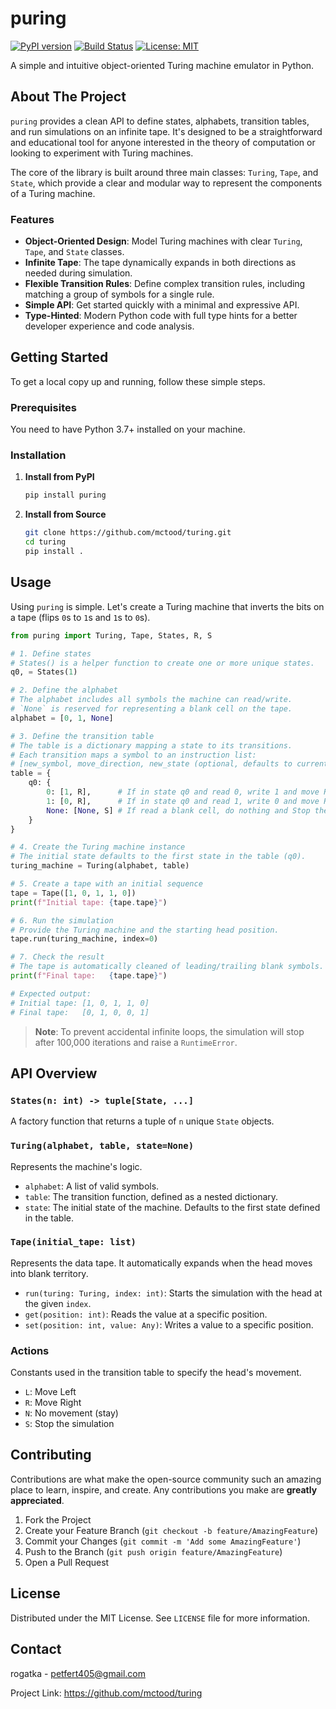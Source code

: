 # puring

[![PyPI version](https://badge.fury.io/py/puring.svg)](https://badge.fury.io/py/puring)
[![Build Status](https://github.com/mctood/turing/actions/workflows/python-package.yml/badge.svg)](https://github.com/mctood/turing/actions/workflows/python-package.yml)
[![License: MIT](https://img.shields.io/badge/License-MIT-yellow.svg)](https://opensource.org/licenses/MIT)

A simple and intuitive object-oriented Turing machine emulator in Python.

## About The Project

`puring` provides a clean API to define states, alphabets, transition tables, and run simulations on an infinite tape. It's designed to be a straightforward and educational tool for anyone interested in the theory of computation or looking to experiment with Turing machines.

The core of the library is built around three main classes: `Turing`, `Tape`, and `State`, which provide a clear and modular way to represent the components of a Turing machine.

### Features

*   **Object-Oriented Design**: Model Turing machines with clear `Turing`, `Tape`, and `State` classes.
*   **Infinite Tape**: The tape dynamically expands in both directions as needed during simulation.
*   **Flexible Transition Rules**: Define complex transition rules, including matching a group of symbols for a single rule.
*   **Simple API**: Get started quickly with a minimal and expressive API.
*   **Type-Hinted**: Modern Python code with full type hints for a better developer experience and code analysis.

## Getting Started

To get a local copy up and running, follow these simple steps.

### Prerequisites

You need to have Python 3.7+ installed on your machine.

### Installation

1.  **Install from PyPI**

    ```sh
    pip install puring
    ```

2.  **Install from Source**

    ```sh
    git clone https://github.com/mctood/turing.git
    cd turing
    pip install .
    ```

## Usage

Using `puring` is simple. Let's create a Turing machine that inverts the bits on a tape (flips `0`s to `1`s and `1`s to `0`s).

```python
from puring import Turing, Tape, States, R, S

# 1. Define states
# States() is a helper function to create one or more unique states.
q0, = States(1)

# 2. Define the alphabet
# The alphabet includes all symbols the machine can read/write.
# `None` is reserved for representing a blank cell on the tape.
alphabet = [0, 1, None]

# 3. Define the transition table
# The table is a dictionary mapping a state to its transitions.
# Each transition maps a symbol to an instruction list:
# [new_symbol, move_direction, new_state (optional, defaults to current state)]
table = {
    q0: {
        0: [1, R],      # If in state q0 and read 0, write 1 and move Right.
        1: [0, R],      # If in state q0 and read 1, write 0 and move Right.
        None: [None, S] # If read a blank cell, do nothing and Stop the machine.
    }
}

# 4. Create the Turing machine instance
# The initial state defaults to the first state in the table (q0).
turing_machine = Turing(alphabet, table)

# 5. Create a tape with an initial sequence
tape = Tape([1, 0, 1, 1, 0])
print(f"Initial tape: {tape.tape}")

# 6. Run the simulation
# Provide the Turing machine and the starting head position.
tape.run(turing_machine, index=0)

# 7. Check the result
# The tape is automatically cleaned of leading/trailing blank symbols.
print(f"Final tape:   {tape.tape}")

# Expected output:
# Initial tape: [1, 0, 1, 1, 0]
# Final tape:   [0, 1, 0, 0, 1]
```

> **Note**: To prevent accidental infinite loops, the simulation will stop after 100,000 iterations and raise a `RuntimeError`.

## API Overview

### `States(n: int) -> tuple[State, ...]`
A factory function that returns a tuple of `n` unique `State` objects.

### `Turing(alphabet, table, state=None)`
Represents the machine's logic.
*   `alphabet`: A list of valid symbols.
*   `table`: The transition function, defined as a nested dictionary.
*   `state`: The initial state of the machine. Defaults to the first state defined in the table.

### `Tape(initial_tape: list)`
Represents the data tape. It automatically expands when the head moves into blank territory.
*   `run(turing: Turing, index: int)`: Starts the simulation with the head at the given `index`.
*   `get(position: int)`: Reads the value at a specific position.
*   `set(position: int, value: Any)`: Writes a value to a specific position.

### Actions
Constants used in the transition table to specify the head's movement.
*   `L`: Move Left
*   `R`: Move Right
*   `N`: No movement (stay)
*   `S`: Stop the simulation

## Contributing

Contributions are what make the open-source community such an amazing place to learn, inspire, and create. Any contributions you make are **greatly appreciated**.

1.  Fork the Project
2.  Create your Feature Branch (`git checkout -b feature/AmazingFeature`)
3.  Commit your Changes (`git commit -m 'Add some AmazingFeature'`)
4.  Push to the Branch (`git push origin feature/AmazingFeature`)
5.  Open a Pull Request

## License

Distributed under the MIT License. See `LICENSE` file for more information.

## Contact

rogatka - petfert405@gmail.com

Project Link: https://github.com/mctood/turing